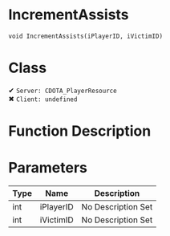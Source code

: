 # IncrementAssists
```
void IncrementAssists(iPlayerID, iVictimID)
```
# Class
✔ `Server: CDOTA_PlayerResource`  
✖ `Client: undefined`  

# Function Description

# Parameters
Type|Name|Description
--|--|--
int|iPlayerID|No Description Set
int|iVictimID|No Description Set
